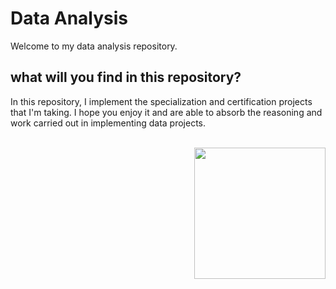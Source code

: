 # Data Analysis

Welcome to my data analysis repository. 

## what will you find in this repository?

In this repository, I implement the specialization and certification projects that I'm taking. I hope you enjoy it and are able to absorb the reasoning and work carried out in implementing data projects.
 <br/>
 <br/>

<img width="210px" align="right"  src="">

 <br/>
